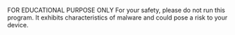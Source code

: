 FOR EDUCATIONAL PURPOSE ONLY
For your safety, please do not run this program. It exhibits characteristics of malware and could pose a risk to your device.
